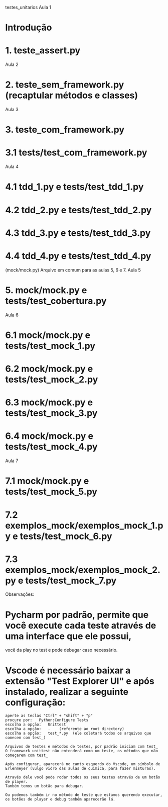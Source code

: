 testes_unitarios
Aula 1
# Introdução
# 1. teste_assert.py
Aula 2
# 2. teste_sem_framework.py (recaptular métodos e classes)
Aula 3
# 3. teste_com_framework.py
# 3.1 tests/test_com_framework.py
Aula 4
# 4.1 tdd_1.py e tests/test_tdd_1.py 
# 4.2 tdd_2.py e tests/test_tdd_2.py 
# 4.3 tdd_3.py e tests/test_tdd_3.py 
# 4.4 tdd_4.py e tests/test_tdd_4.py 
(mock/mock.py) Arquivo em comum para as aulas 5, 6 e 7.
Aula 5
# 5. mock/mock.py e tests/test_cobertura.py
Aula 6
# 6.1 mock/mock.py e tests/test_mock_1.py
# 6.2 mock/mock.py e tests/test_mock_2.py
# 6.3 mock/mock.py e tests/test_mock_3.py
# 6.4 mock/mock.py e tests/test_mock_4.py
Aula 7
# 7.1 mock/mock.py e tests/test_mock_5.py
# 7.2 exemplos_mock/exemplos_mock_1.py e tests/test_mock_6.py 
# 7.3 exemplos_mock/exemplos_mock_2.py e tests/test_mock_7.py
Observações:
# Pycharm por padrão, permite que você execute cada teste através de uma interface que ele possui,
você da play no test e pode debugar caso necessário.

# Vscode é necessário baixar a extensão "Test Explorer UI" e após instalado, realizar a seguinte        configuração:
    aperte as teclas "Ctrl" + "shift" + "p" 
    procure por:   Python:Configure Tests
    escolha a opção:   Unittest
    escolha a opção:   .    (referente ao root directory)
    escolha a opção:   test_*.py  (ele coletará todos os arquivos que comecem com test_)

    Arquivos de testes e métodos de testes, por padrão iniciam com test_
    O framework unittest não entenderá como um teste, os métodos que não começarem com test_

    Após configurar, aparecerá no canto esquerdo do Vscode, um símbolo de Erlenmeyer (vulgo vidro das aulas de quimica, para fazer misturas).

    Através dele você pode rodar todos os seus testes através de um botão de player.
    Também temos um botão para debugar.

    Ou podemos também ir no método de teste que estamos querendo executar, os botões de player e debug também aparecerão lá.
